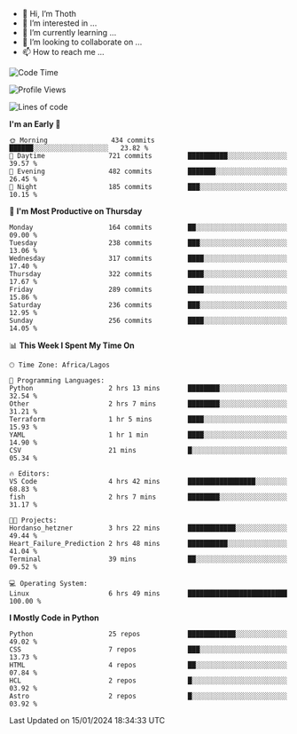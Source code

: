 <!---
thoth2357/thoth2357 is a ✨ special ✨ repository because its `README.md` (this file) appears on your GitHub profile.
You can click the Preview link to take a look at your changes.
--->

- 👋 Hi, I’m Thoth
- 👀 I’m interested in ...
- 🌱 I’m currently learning ...
- 💞️ I’m looking to collaborate on ...
- 📫 How to reach me ...




<!--START_SECTION:waka-->
![Code Time](http://img.shields.io/badge/Code%20Time-2%2C648%20hrs%2040%20mins-blue)

![Profile Views](http://img.shields.io/badge/Profile%20Views-0-blue)

![Lines of code](https://img.shields.io/badge/From%20Hello%20World%20I%27ve%20Written-30.2%20million%20lines%20of%20code-blue)

**I'm an Early 🐤** 

```text
🌞 Morning                434 commits         ██████░░░░░░░░░░░░░░░░░░░   23.82 % 
🌆 Daytime                721 commits         ██████████░░░░░░░░░░░░░░░   39.57 % 
🌃 Evening                482 commits         ███████░░░░░░░░░░░░░░░░░░   26.45 % 
🌙 Night                  185 commits         ███░░░░░░░░░░░░░░░░░░░░░░   10.15 % 
```
📅 **I'm Most Productive on Thursday** 

```text
Monday                   164 commits         ██░░░░░░░░░░░░░░░░░░░░░░░   09.00 % 
Tuesday                  238 commits         ███░░░░░░░░░░░░░░░░░░░░░░   13.06 % 
Wednesday                317 commits         ████░░░░░░░░░░░░░░░░░░░░░   17.40 % 
Thursday                 322 commits         ████░░░░░░░░░░░░░░░░░░░░░   17.67 % 
Friday                   289 commits         ████░░░░░░░░░░░░░░░░░░░░░   15.86 % 
Saturday                 236 commits         ███░░░░░░░░░░░░░░░░░░░░░░   12.95 % 
Sunday                   256 commits         ████░░░░░░░░░░░░░░░░░░░░░   14.05 % 
```


📊 **This Week I Spent My Time On** 

```text
🕑︎ Time Zone: Africa/Lagos

💬 Programming Languages: 
Python                   2 hrs 13 mins       ████████░░░░░░░░░░░░░░░░░   32.54 % 
Other                    2 hrs 7 mins        ████████░░░░░░░░░░░░░░░░░   31.21 % 
Terraform                1 hr 5 mins         ████░░░░░░░░░░░░░░░░░░░░░   15.93 % 
YAML                     1 hr 1 min          ████░░░░░░░░░░░░░░░░░░░░░   14.90 % 
CSV                      21 mins             █░░░░░░░░░░░░░░░░░░░░░░░░   05.34 % 

🔥 Editors: 
VS Code                  4 hrs 42 mins       █████████████████░░░░░░░░   68.83 % 
fish                     2 hrs 7 mins        ████████░░░░░░░░░░░░░░░░░   31.17 % 

🐱‍💻 Projects: 
Hordanso_hetzner         3 hrs 22 mins       ████████████░░░░░░░░░░░░░   49.44 % 
Heart_Failure_Prediction 2 hrs 48 mins       ██████████░░░░░░░░░░░░░░░   41.04 % 
Terminal                 39 mins             ██░░░░░░░░░░░░░░░░░░░░░░░   09.52 % 

💻 Operating System: 
Linux                    6 hrs 49 mins       █████████████████████████   100.00 % 
```

**I Mostly Code in Python** 

```text
Python                   25 repos            ████████████░░░░░░░░░░░░░   49.02 % 
CSS                      7 repos             ███░░░░░░░░░░░░░░░░░░░░░░   13.73 % 
HTML                     4 repos             ██░░░░░░░░░░░░░░░░░░░░░░░   07.84 % 
HCL                      2 repos             █░░░░░░░░░░░░░░░░░░░░░░░░   03.92 % 
Astro                    2 repos             █░░░░░░░░░░░░░░░░░░░░░░░░   03.92 % 
```




 Last Updated on 15/01/2024 18:34:33 UTC
<!--END_SECTION:waka-->
<!--![](http://github-profile-summary-cards.vercel.app/api/cards/profile-details?username=thoth2357&theme=2077)

![](http://github-profile-summary-cards.vercel.app/api/cards/stats?username=thoth2357&theme=2077)![](http://github-profile-summary-cards.vercel.app/api/cards/productive-time?username=thoth2357&theme=2077&utcOffset=8) -->
